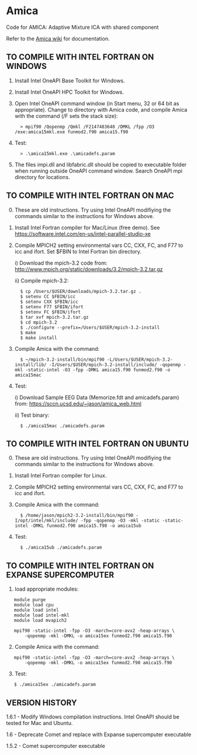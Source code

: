 # Amica
Code for AMICA: Adaptive Mixture ICA with shared component

Refer to the [Amica wiki](https://github.com/japalmer29/amica/wiki) for documentation.

## TO COMPILE WITH INTEL FORTRAN ON WINDOWS

1. Install Intel OneAPI Base Toolkit for Windows.
2. Install Intel OneAPI HPC Toolkit for Windows.
3. Open Intel OneAPI command window (in Start menu, 32 or 64 bit as appropriate). Change to directory with Amica code, and compile Amica with the command (/F sets the stack size):

         > mpif90 /Qopenmp /Qmkl /F2147483648 /DMKL /fpp /O3 /exe:amica15mkl.exe funmod2.f90 amica15.f90

4. Test:

         > .\amica15mkl.exe .\amicadefs.param

5. The files impi.dll and libfabric.dll should be copied to executable folder when running outside OneAPI command window. Search OneAPI mpi directory for locations.


## TO COMPILE WITH INTEL FORTRAN ON MAC

0. These are old instructions. Try using Intel OneAPI modifiying the commands similar to the instructions for Windows above.
1. Install Intel Fortran compiler for Mac/Linux (free demo).
   See https://software.intel.com/en-us/intel-parallel-studio-xe

2. Compile MPICH2 setting environmental vars CC, CXX, FC, and F77 to icc and ifort. Set $FBIN to Intel Fortran bin directory.

   i) Download the mpich-3.2 code from: http://www.mpich.org/static/downloads/3.2/mpich-3.2.tar.gz
   
   ii) Compile mpich-3.2:
   
         $ cp /Users/$USER/downloads/mpich-3.2.tar.gz .   
         $ setenv CC $FBIN/icc
         $ setenv CXX $FBIN/icc
         $ setenv F77 $FBIN/ifort
         $ setenv FC $FBIN/ifort   
         $ tar xvf mpich-3.2.tar.gz   
         $ cd mpich-3.2   
         $ ./configure --prefix=/Users/$USER/mpich-3.2-install   
         $ make   
         $ make install

3. Compile Amica with the command:

         $ ~/mpich-3.2-install/bin/mpif90 -L/Users/$USER/mpich-3.2-install/lib/ -I/Users/$USER/mpich-3.2-install/include/ -qopenmp -mkl -static-intel -O3 -fpp -DMKL amica15.f90 funmod2.f90 -o amica15mac

4. Test:

   i) Download Sample EEG Data (Memorize.fdt and amicadefs.param) from: https://sccn.ucsd.edu/~jason/amica_web.html
   
   ii) Test binary:
   
         $ ./amica15mac ./amicadefs.param


## TO COMPILE WITH INTEL FORTRAN ON UBUNTU

0. These are old instructions. Try using Intel OneAPI modifiying the commands similar to the instructions for Windows above.
1. Install Intel Fortran compiler for Linux.
2. Compile MPICH2 setting environmental vars CC, CXX, FC, and F77 to icc and ifort.
3. Compile Amica with the command:

         $ /home/jason/mpich2-3.2-install/bin/mpif90 -I/opt/intel/mkl/include/ -fpp -qopenmp -O3 -mkl -static -static-intel -DMKL funmod2.f90 amica15.f90 -o amica15ub

4. Test:

         $ ./amica15ub ./amicadefs.param


## TO COMPILE WITH INTEL FORTRAN ON EXPANSE SUPERCOMPUTER

1. load appropriate modules:

```
   module purge
   module load cpu
   module load intel
   module load intel-mkl
   module load mvapich2

   mpif90 -static-intel -fpp -O3 -march=core-avx2 -heap-arrays \
       -qopenmp -mkl -DMKL -o amica15ex funmod2.f90 amica15.f90
```

2. Compile Amica with the command:

```
   mpif90 -static-intel -fpp -O3 -march=core-avx2 -heap-arrays \
       -qopenmp -mkl -DMKL -o amica15ex funmod2.f90 amica15.f90
```

3. Test:
```
   $ ./amica15ex ./amicadefs.param
```

## VERSION HISTORY

1.6.1 - Modify Windows compilation instructions. Intel OneAPI should be tested for Mac and Ubuntu.

1.6 - Deprecate Comet and replace with Expanse supercomputer executable

1.5.2 - Comet supercomputer executable

